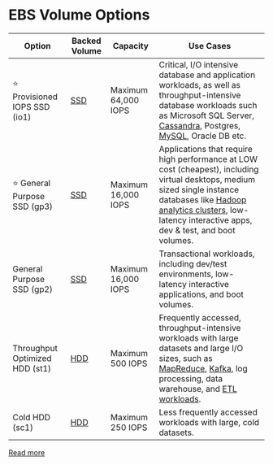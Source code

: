# EBS Volume Options

| Option                            | Backed Volume                                              | Capacity            | Use Cases                                                                                                                                                                                                                                                                                                                                 |
|-----------------------------------|------------------------------------------------------------|---------------------|-------------------------------------------------------------------------------------------------------------------------------------------------------------------------------------------------------------------------------------------------------------------------------------------------------------------------------------------|
| :star: Provisioned IOPS SSD (io1) | [SSD](https://github.com/Anshul619/HLD-System-Designs/blob/main/9_FileStorages/StorageOptions.md) | Maximum 64,000 IOPS | Critical, I/O intensive database and application workloads, as well as throughput-intensive database workloads such as Microsoft SQL Server, [Cassandra](https://github.com/Anshul619/HLD-System-Designs/blob/main/1_Databases/11_WideColumn-Databases/ApacheCasandra.md), Postgres, [MySQL](), Oracle DB etc.                                                   |
| :star: General Purpose SSD (gp3)  | [SSD](https://github.com/Anshul619/HLD-System-Designs/blob/main/9_FileStorages/StorageOptions.md) | Maximum 16,000 IOPS | Applications that require high performance at LOW cost (cheapest), including virtual desktops, medium sized single instance databases like [Hadoop analytics clusters](https://github.com/Anshul619/HLD-System-Designs/blob/main/6_BigData/ApacheHadoop/Readme.md), low-latency interactive apps, dev & test, and boot volumes.         |
| General Purpose SSD (gp2)         | [SSD](https://github.com/Anshul619/HLD-System-Designs/blob/main/9_FileStorages/StorageOptions.md) | Maximum 16,000 IOPS | Transactional workloads, including dev/test environments, low-latency interactive applications, and boot volumes.                                                                                                                                                                                                                         |
| Throughput Optimized HDD (st1)    | [HDD](https://github.com/Anshul619/HLD-System-Designs/blob/main/9_FileStorages/StorageOptions.md) | Maximum 500 IOPS    | Frequently accessed, throughput-intensive workloads with large datasets and large I/O sizes, such as [MapReduce](https://github.com/Anshul619/HLD-System-Designs/blob/main/6_BigData/DataProcessing/ApacheMapReduce/Readme.md), [Kafka](https://github.com/Anshul619/HLD-System-Designs/blob/main/2_MessageBrokersEDA/Kafka/Readme.md), log processing, data warehouse, and [ETL workloads](). |
| Cold HDD (sc1)                    | [HDD](https://github.com/Anshul619/HLD-System-Designs/blob/main/9_FileStorages/StorageOptions.md) | Maximum 250 IOPS    | Less frequently accessed workloads with large, cold datasets.                                                                                                                                                                                                                                                                             |

[Read more](https://docs.aws.amazon.com/AWSEC2/latest/UserGuide/ebs-volume-types.html)
